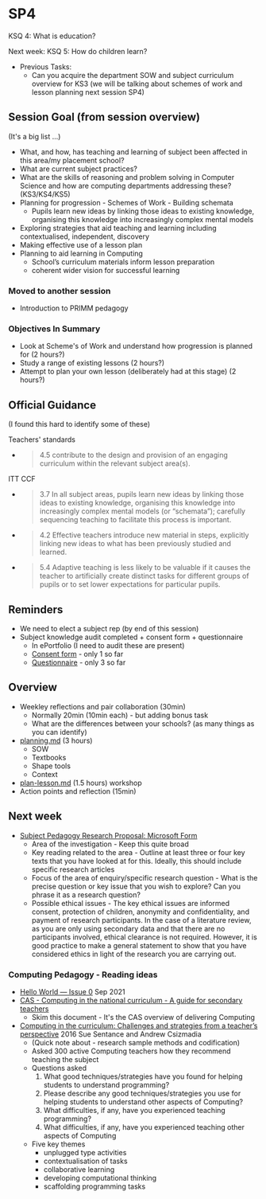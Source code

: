 SP4
===

KSQ 4: What is education?

Next week: KSQ 5: How do children learn?

* Previous Tasks:
    * Can you acquire the department SOW and subject curriculum overview for KS3 (we will be talking about schemes of work and lesson planning next session SP4)


Session Goal (from session overview)
------------

(It's a big list ...)

* What, and how, has teaching and learning of subject been affected in this area/my placement school?
* What are current subject practices?
* What are the skills of reasoning and problem solving in Computer Science and how are computing departments addressing these? (KS3/KS4/KS5)
* Planning for progression - Schemes of Work - Building schemata
    * Pupils learn new ideas by linking those ideas to existing knowledge, organising this knowledge into increasingly complex mental models
* Exploring strategies that aid teaching and learning including contextualised, independent, discovery
* Making effective use of a lesson plan
* Planning to aid learning in Computing
    * School’s curriculum materials inform lesson preparation
    * coherent wider vision for successful learning

### Moved to another session
* Introduction to PRIMM pedagogy


### Objectives In Summary

* Look at Scheme's of Work and understand how progression is planned for (2 hours?)
* Study a range of existing lessons (2 hours?)
* Attempt to plan your own lesson (deliberately had at this stage) (2 hours?)


Official Guidance
-----------------

(I found this hard to identify some of these)

Teachers' standards
* > 4.5 contribute to the design and provision of an engaging curriculum within the relevant subject area(s).

ITT CCF

* > 3.7 In all subject areas, pupils learn new ideas by linking those ideas to existing knowledge, organising this knowledge into increasingly complex mental models (or “schemata”); carefully sequencing teaching to facilitate this process is important.

* > 4.2 Effective teachers introduce new material in steps, explicitly linking new ideas to what has been previously studied and learned. 

* > 5.4 Adaptive teaching is less likely to be valuable if it causes the teacher to artificially create distinct tasks for different groups of pupils or to set lower expectations for particular pupils.  

Reminders
---------

* We need to elect a subject rep (by end of this session)
* Subject knowledge audit completed + consent form + questionnaire
    * In ePortfolio (I need to audit these are present)
    * [Consent form](https://github.com/ComputingTeachers/subjectKnowledge/blob/main/_evaluation.md) - only 1 so far
    * [Questionnaire](https://forms.office.com/Pages/ResponsePage.aspx?id=2rIgA90iq02MIW5kS6FPE4bZosdBzY5AvRurHpjUivVURjROUExKR1VVVlU3UlJOUURIOFIxUTdFVS4u) - only 3 so far



Overview
--------

* Weekley reflections and pair collaboration (30min)
    * Normally  20min (10min each) - but adding bonus task
    * What are the differences between your schools? (as many things as you can identify)
* [planning.md](./planning.md) (3 hours)
    * SOW
    * Textbooks
    * Shape tools
    * Context
* [plan-lesson.md](./plan-lesson.md) (1.5 hours) workshop
* Action points and reflection (15min)

Next week
---------
* [Subject Pedagogy Research Proposal: Microsoft Form](https://forms.office.com/Pages/ResponsePage.aspx?id=2rIgA90iq02MIW5kS6FPE4bZosdBzY5AvRurHpjUivVUQ0JRMFNOREUwNlBTVkxLREQ5UDFQVDVaRC4u)
    * Area of the investigation - Keep this quite broad
    * Key reading related to the area - Outline at least three or four key texts that you have looked at for this. Ideally, this should include specific research articles
    * Focus of the area of enquiry/specific research question - What is the precise question or key issue that you wish to explore? Can you phrase it as a research question?
    * Possible ethical issues - The key ethical issues are informed consent, protection of children, anonymity and confidentiality, and payment of research participants. In the case of a literature review, as you are only using secondary data and that there are no participants involved, ethical clearance is not required. However, it is good practice to make a general statement to show that you have considered ethics in light of the research you are carrying out.

### Computing Pedagogy - Reading ideas

* [Hello World — Issue 0](https://helloworld.raspberrypi.org/issues/0) Sep 2021
* [CAS - Computing in the national curriculum - A guide for secondary teachers](https://www.computingatschool.org.uk/data/uploads/cas_secondary.pdf)
    * Skim this document - It's the CAS overview of delivering Computing
* [Computing in the curriculum: Challenges and strategies from a teacher’s perspective](https://link.springer.com/article/10.1007/s10639-016-9482-0) 2016 Sue Sentance and Andrew Csizmadia
    * (Quick note about - research sample methods and codification)
    * Asked 300 active Computing teachers how they recommend teaching the subject
    * Questions asked
        1. What good techniques/strategies have you found for helping students to understand programming?
        2. Please describe any good techniques/strategies you use for helping students to understand other aspects of Computing?
        3. What difficulties, if any, have you experienced teaching programming?
        4. What difficulties, if any, have you experienced teaching other aspects of Computing
    * Five key themes
        * unplugged type activities
        * contextualisation of tasks
        * collaborative learning
        * developing computational thinking
        * scaffolding programming tasks

